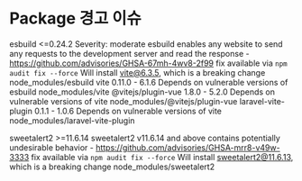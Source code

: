 # Package 경고 이슈 
esbuild  <=0.24.2
Severity: moderate
esbuild enables any website to send any requests to the development server and read the response - https://github.com/advisories/GHSA-67mh-4wv8-2f99
fix available via `npm audit fix --force`
Will install vite@6.3.5, which is a breaking change
node_modules/esbuild
  vite  0.11.0 - 6.1.6
  Depends on vulnerable versions of esbuild
  node_modules/vite
    @vitejs/plugin-vue  1.8.0 - 5.2.0
    Depends on vulnerable versions of vite
    node_modules/@vitejs/plugin-vue
    laravel-vite-plugin  0.1.1 - 1.0.6
    Depends on vulnerable versions of vite
    node_modules/laravel-vite-plugin

sweetalert2  >=11.6.14
sweetalert2 v11.6.14 and above contains potentially undesirable behavior - https://github.com/advisories/GHSA-mrr8-v49w-3333
fix available via `npm audit fix --force`
Will install sweetalert2@11.6.13, which is a breaking change
node_modules/sweetalert2

